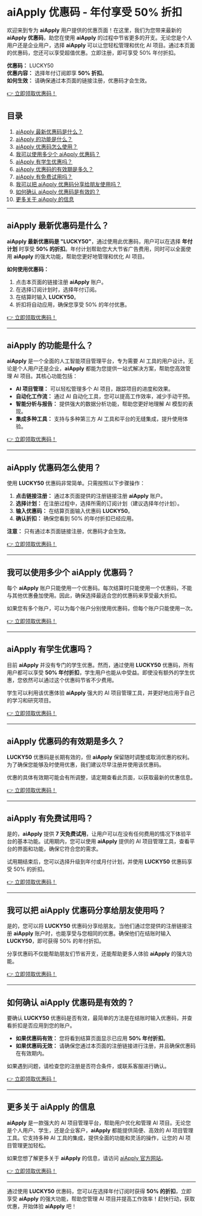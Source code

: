 # aiApply 优惠码 - 年付享受 50% 折扣

欢迎来到专为 **aiApply** 用户提供的优惠页面！在这里，我们为您带来最新的 **aiApply 优惠码**，助您在使用 **aiApply** 的过程中节省更多的开支。无论您是个人用户还是企业用户，选择 **aiApply** 可以让您轻松管理和优化 AI 项目。通过本页面的优惠码，您还可以享受超值优惠。立即注册，即可享受 50% 年付折扣。

**优惠码：** LUCKY50  
**优惠内容：** 选择年付订阅即享 **50% 折扣**。  
**如何生效：** 请确保通过本页面的链接注册，优惠码才会生效。

[👉 立即领取优惠码！](https://bit.ly/3XzAqpc)

## 目录
1. [aiApply 最新优惠码是什么？](#aiapply-最新优惠码是什么)
2. [aiApply 的功能是什么？](#aiapply-的功能是什么)
3. [aiApply 优惠码怎么使用？](#aiapply-优惠码怎么使用)
4. [我可以使用多少个 aiApply 优惠码？](#我可以使用多少个-aiapply-优惠码)
5. [aiApply 有学生优惠吗？](#aiapply-有学生优惠吗)
6. [aiApply 优惠码的有效期是多久？](#aiapply-优惠码的有效期是多久)
7. [aiApply 有免费试用吗？](#aiapply-有免费试用吗)
8. [我可以把 aiApply 优惠码分享给朋友使用吗？](#我可以把-aiapply-优惠码分享给朋友使用吗)
9. [如何确认 aiApply 优惠码是有效的？](#如何确认-aiapply-优惠码是有效的)
10. [更多关于 aiApply 的信息](#更多关于-aiapply-的信息)

---

## aiApply 最新优惠码是什么？

**aiApply 最新优惠码是 "LUCKY50"**，通过使用此优惠码，用户可以在选择 **年付计划** 时享受 **50% 的折扣**。年付计划帮助您大大节省广告费用，同时可以全面使用 **aiApply** 的强大功能，帮助您更好地管理和优化 AI 项目。

**如何使用优惠码：**
1. 点击本页面的链接注册 **aiApply** 账户。
2. 在选择订阅计划时，选择年付订阅。
3. 在结算时输入 **LUCKY50**。
4. 折扣将自动应用，确保您享受 50% 的年付优惠。

[👉 立即领取优惠码！](https://bit.ly/3XzAqpc)

---

## aiApply 的功能是什么？

**aiApply** 是一个全面的人工智能项目管理平台，专为需要 AI 工具的用户设计。无论是个人用户还是企业，**aiApply** 都能为您提供一站式解决方案，帮助您高效管理 AI 项目。其核心功能包括：

- **AI 项目管理：** 可以轻松管理多个 AI 项目，跟踪项目的进度和效果。
- **自动化工作流：** 通过 AI 自动化工具，您可以提高工作效率，减少手动干预。
- **智能分析与报告：** 提供强大的数据分析功能，帮助您更好地理解 AI 模型的表现。
- **集成多种工具：** 支持与多种第三方 AI 工具和平台的无缝集成，提升使用体验。

[👉 立即领取优惠码！](https://bit.ly/3XzAqpc)

---

## aiApply 优惠码怎么使用？

使用 **LUCKY50** 优惠码非常简单。只需按照以下步骤操作：

1. **点击链接注册：** 通过本页面提供的注册链接注册 **aiApply** 账户。
2. **选择计划：** 在注册过程中，选择所需的订阅计划（建议选择年付计划）。
3. **输入优惠码：** 在结算页面输入优惠码 **LUCKY50**。
4. **确认折扣：** 确保您看到 50% 的年付折扣已经应用。

**注意：** 只有通过本页面链接注册，优惠码才会生效。

[👉 立即领取优惠码！](https://bit.ly/3XzAqpc)

---

## 我可以使用多少个 aiApply 优惠码？

每个 **aiApply** 账户只能使用一个优惠码。每次结算时只能使用一个优惠码，不能与其他优惠叠加使用。因此，确保选择最适合您的优惠码来享受最大折扣。

如果您有多个账户，可以为每个账户分别使用优惠码，但每个账户只能使用一次。

[👉 立即领取优惠码！](https://bit.ly/3XzAqpc)

---

## aiApply 有学生优惠吗？

目前 **aiApply** 并没有专门的学生优惠。然而，通过使用 **LUCKY50** 优惠码，所有用户都可以享受 **50% 年付折扣**，学生用户也能从中受益。即使没有额外的学生优惠，您依然可以通过这个优惠码节省不少费用。

学生可以利用该优惠体验 **aiApply** 强大的 AI 项目管理工具，并更好地应用于自己的学习和研究项目。

[👉 立即领取优惠码！](https://bit.ly/3XzAqpc)

---

## aiApply 优惠码的有效期是多久？

**LUCKY50** 优惠码是长期有效的，但 **aiApply** 保留随时调整或取消优惠的权利。为了确保您能够及时使用优惠，我们建议尽早注册并使用该优惠码。

优惠的具体有效期可能会有所调整，请定期查看此页面，以获取最新的优惠信息。

[👉 立即领取优惠码！](https://bit.ly/3XzAqpc)

---

## aiApply 有免费试用吗？

是的，**aiApply** 提供 **7 天免费试用**，让用户可以在没有任何费用的情况下体验平台的基本功能。试用期内，您可以使用 **aiApply** 提供的 AI 项目管理工具，查看平台的界面和功能，确保它符合您的需求。

试用期结束后，您可以选择升级到年付或月付计划，并使用 **LUCKY50** 优惠码享受 50% 的折扣。

[👉 立即领取优惠码！](https://bit.ly/3XzAqpc)

---

## 我可以把 aiApply 优惠码分享给朋友使用吗？

是的，您可以将 **LUCKY50** 优惠码分享给朋友。当他们通过您提供的注册链接注册 **aiApply** 账户时，也能享受与您相同的优惠。确保他们在结账时输入 **LUCKY50**，即可获得 50% 的年付折扣。

分享优惠码不仅能帮助朋友们节省开支，还能帮助更多人体验 **aiApply** 的强大功能。

[👉 立即领取优惠码！](https://bit.ly/3XzAqpc)

---

## 如何确认 aiApply 优惠码是有效的？

要确认 **LUCKY50** 优惠码是否有效，最简单的方法是在结账时输入优惠码，并查看折扣是否应用到您的账户。

- **如果优惠码有效：** 您将看到结算页面显示已应用 **50% 年付折扣**。
- **如果优惠码无效：** 请确保您通过本页面的注册链接进行注册，并且确保优惠码在有效期内。

如果遇到问题，请检查您的注册是否符合条件，或联系客服进行确认。

[👉 立即领取优惠码！](https://bit.ly/3XzAqpc)

---

## 更多关于 aiApply 的信息

**aiApply** 是一款强大的 AI 项目管理平台，帮助用户优化和管理 AI 项目。无论您是个人用户、学生，还是企业客户，**aiApply** 都能提供简便、高效的 AI 项目管理工具。它支持多种 AI 工具的集成，提供全面的功能和灵活的操作，让您的 AI 项目管理更加轻松。

如果您想了解更多关于 **aiApply** 的信息，请访问 [aiApply 官方网站](https://www.aiapply.co)。

[👉 立即领取优惠码！](https://bit.ly/3XzAqpc)

---

通过使用 **LUCKY50** 优惠码，您可以在选择年付订阅时获得 **50% 的折扣**，立即享受 **aiApply** 的强大功能，帮助您管理 AI 项目并提高工作效率！赶快行动，获取优惠，开始体验 **aiApply** 吧！
